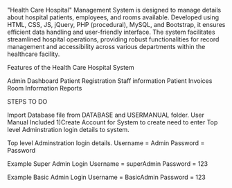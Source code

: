 "Health Care Hospital" Management System is designed to manage details about hospital patients, employees, and rooms available. Developed using HTML, CSS, JS, jQuery, PHP (procedural), MySQL, and Bootstrap, it ensures efficient data handling and user-friendly interface. The system facilitates streamlined hospital operations, providing robust functionalities for record management and accessibility across various departments within the healthcare facility.


Features of the Health Care Hospital System

Admin Dashboard
Patient Registration
Staff information
Patient Invoices
Room Information
Reports

STEPS TO DO

Import Database file from DATABASE and USERMANUAL folder.
User Manual Included
1)Create Account for System to create need to enter Top level Adminstration login details to system.

Top level Adminstration login  details.
Username = Admin
Password = Password

Example Super Admin Login
Username = superAdmin
Password = 123

Example Basic Admin Login
Username = BasicAdmin
Password = 123
